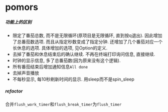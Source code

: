 # pomors
##### 功能上的区别

* 限定了番茄总数, 而不是无限循环(原项目是无限循环, 直到按q退出). 因此增加了总番茄数选项. 而且从指定秒数变成了指定分钟. 还增加了几个番茄对应一个长休息的选项. 具体增加的选项, 见Option的定义.
* 去掉了番茄和休息结束后的确认继续. 不再在终端打印询问信息, 直接继续.
* 时钟的显示信息, 多了总番茄数(因为原来没有这个逻辑).
* 所有番茄结束后增加通知信息`All done`
* 去掉声音播放
* 不每秒显示, 每10秒刷新时间的显示. 用sleep而不是spin_sleep

##### refactor

合并`flush_work_timer`和`flush_break_timer`为`flush_timer`

